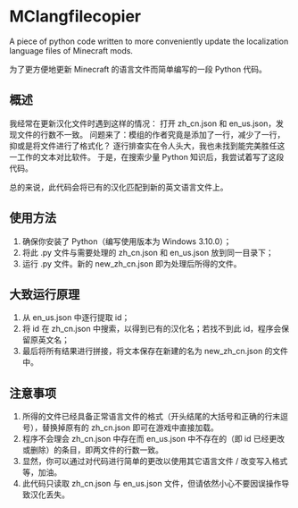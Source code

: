 # MClangfilecopier
A piece of python code written to more conveniently update the localization language files of Minecraft mods.

为了更方便地更新 Minecraft 的语言文件而简单编写的一段 Python 代码。

## 概述
我经常在更新汉化文件时遇到这样的情况：
打开 zh_cn.json 和 en_us.json，发现文件的行数不一致。
问题来了：模组的作者究竟是添加了一行，减少了一行，抑或是将文件进行了格式化？
逐行排查实在令人头大，我也未找到能完美胜任这一工作的文本对比软件。
于是，在搜索少量 Python 知识后，我尝试着写了这段代码。

总的来说，此代码会将已有的汉化匹配到新的英文语言文件上。

## 使用方法
1. 确保你安装了 Python（编写使用版本为 Windows 3.10.0）；
2. 将此 .py 文件与需要处理的 zh_cn.json 和 en_us.json 放到同一目录下；
3. 运行 .py 文件。新的 new_zh_cn.json 即为处理后所得的文件。

## 大致运行原理
1. 从 en_us.json 中逐行提取 id；
2. 将 id 在 zh_cn.json 中搜索，以得到已有的汉化名；若找不到此 id，程序会保留原英文名；
3. 最后将所有结果进行拼接，将文本保存在新建的名为 new_zh_cn.json 的文件中。

## 注意事项
1. 所得的文件已经具备正常语言文件的格式（开头结尾的大括号和正确的行末逗号），替换掉原有的 zh_cn.json 即可在游戏中直接加载。
2. 程序不会理会 zh_cn.json 中存在而 en_us.json 中不存在的（即 id 已经更改或删除）的条目，即两文件的行数一致。
3. 显然，你可以通过对代码进行简单的更改以使用其它语言文件 / 改变写入格式等，加油。
4. 此代码只读取 zh_cn.json 与 en_us.json 文件，但请依然小心不要因误操作导致汉化丢失。
